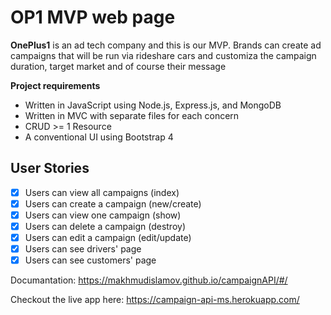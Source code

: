 # OP1 MVP web page

**OnePlus1** is an ad tech company and this is our MVP.
Brands can create ad campaigns that will be run via rideshare cars and customiza the campaign duration, target market and of course their message

**Project requirements**
- Written in JavaScript using Node.js, Express.js, and MongoDB
- Written in MVC with separate files for each concern
- CRUD >= 1 Resource
- A conventional UI using Bootstrap 4

## User Stories
* [X] Users can view all campaigns (index)
* [X] Users can create a campaign (new/create)
* [X] Users can view one campaign (show)
* [X] Users can delete a campaign (destroy)
* [X] Users can edit a campaign (edit/update)
* [X] Users can see drivers' page
* [X] Users can see customers' page

Documantation: https://makhmudislamov.github.io/campaignAPI/#/

Checkout the live app here: https://campaign-api-ms.herokuapp.com/
